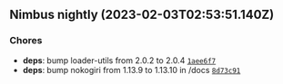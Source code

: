 ## Nimbus nightly (2023-02-03T02:53:51.140Z)

### Chores

- **deps**: bump loader-utils from 2.0.2 to 2.0.4 [`1aee6f7`](https://github.com/NimbusVacuum/Nimbus/commit/1aee6f7f03633261c472c11ea604b5aaec927000)
- **deps**: bump nokogiri from 1.13.9 to 1.13.10 in /docs [`8d73c91`](https://github.com/NimbusVacuum/Nimbus/commit/8d73c91f6526691144df45486a3b8dcd9b62fa91)
